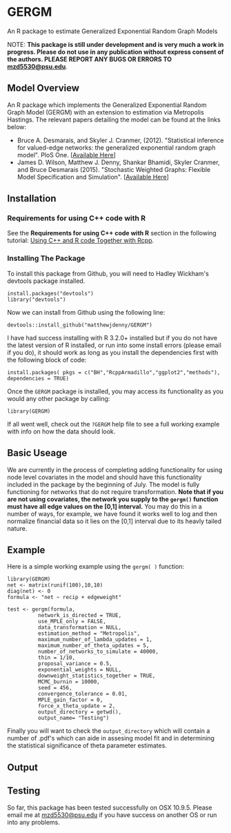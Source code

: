 # GERGM
An R package to estimate Generalized Exponential Random Graph Models

NOTE: **This package is still under development and is very much a work in progress. Please do not use in any publication without express consent of the authors. PLEASE REPORT ANY BUGS OR ERRORS TO <mzd5530@psu.edu>**. 

## Model Overview 

An R package which implements the Generalized Exponential Random Graph Model (GERGM) with an extension to estimation via Metropolis Hastings. The relevant papers detailing the model can be found at the links below:

* Bruce A. Desmarais, and Skyler J. Cranmer,  (2012). "Statistical inference for valued-edge networks: the generalized exponential random graph model". PloS One. [[Available Here](http://dx.plos.org/10.1371/journal.pone.0030136)]
* James D. Wilson, Matthew J. Denny, Shankar Bhamidi, Skyler Cranmer, and Bruce Desmarais (2015). "Stochastic Weighted Graphs: Flexible Model Specification and Simulation". [[Available Here](http://arxiv.org/abs/1505.04015)]

## Installation

### Requirements for using C++ code with R

See the **Requirements for using C++ code with R** section in the following tutorial: [Using C++ and R code Together with Rcpp](http://www.mjdenny.com/Rcpp_Intro.html).

### Installing The Package
  
To install this package from Github, you will need to Hadley Wickham's devtools package installed.

    install.packages("devtools")
    library("devtools")
    
Now we can install from Github using the following line:

    devtools::install_github("matthewjdenny/GERGM")

I have  had success installing with R 3.2.0+ installed but if you do not have the latest version of R installed, or run into some install errors (please email if you do), it should work as long as you install the dependencies first with the following block of code:

    install.packages( pkgs = c("BH","RcppArmadillo","ggplot2","methods"), dependencies = TRUE)

Once the `GERGM` package is installed, you may access its functionality as you would any other package by calling:

    library(GERGM)

If all went well, check out the `?GERGM` help file to see a full working example with info on how the data should look. 

## Basic Useage

We are currently in the process of completing adding functionality for using node level covariates in the model and should have this functionality included in the package by the beginning of July. The model is fully functioning for networks that do not require transformation. **Note that if you are not using covariates, the network you supply to the `gergm()` function must have all edge values on the [0,1] interval.** You may do this in a number of ways, for example, we have found it works well to log and then normalize financial data so it lies on the [0,1] interval due to its heavly tailed nature.

## Example

Here is a simple working example using the `gergm( )` function: 

    library(GERGM)
    net <- matrix(runif(100),10,10)
    diag(net) <- 0
    formula <- "net ~ recip + edgeweight"  
      
    test <- gergm(formula,
              network_is_directed = TRUE,
              use_MPLE_only = FALSE,
              data_transformation = NULL,
              estimation_method = "Metropolis",
              maximum_number_of_lambda_updates = 1,
              maximum_number_of_theta_updates = 5,
              number_of_networks_to_simulate = 40000,
              thin = 1/10,
              proposal_variance = 0.5,
              exponential_weights = NULL,
              downweight_statistics_together = TRUE,
              MCMC_burnin = 10000,
              seed = 456,
              convergence_tolerance = 0.01,
              MPLE_gain_factor = 0,
              force_x_theta_update = 2,
              output_directory = getwd(),
              output_name= "Testing")

Finally you will want to check the `output_directory` which will contain a number of .pdf's which can aide in assesing model fit and in determining the statistical significance of theta parameter estimates. 

## Output

## Testing
            
So far, this package has been tested successfully on OSX 10.9.5. Please email me at <mzd5530@psu.edu> if you have success on another OS or run into any problems.
